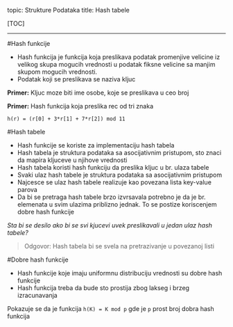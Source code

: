 topic: Strukture Podataka
title: Hash tabele

[TOC]

---

#Hash funkcije

* Hash funkcija je funkcija koja preslikava podatak promenjive velicine iz velikog skupa mogucih vrednosti u podatak fiksne velicine sa manjim skupom mogucih vrednosti.
* Podatak koji se preslikava se naziva kljuc

**Primer:** Kljuc moze biti ime osobe, koje se preslikava u ceo broj

**Primer:** Hash funkcija koja preslika rec od tri znaka

	h(r) = (r[0] + 3*r[1] + 7*r[2]) mod 11

#Hash tabele

* Hash funkcije se koriste za implementaciju hash tabela
* Hash tabela je struktura podataka sa asocijativnim pristupom, sto znaci da mapira kljuceve u njihove vrednosti
* Hash tabela koristi hash funkciju da preslika kljuc u br. ulaza tabele
* Svaki ulaz hash tabele je struktura podataka sa asocijativnim pristupom
* Najcesce se ulaz hash tabele realizuje kao povezana lista key-value parova
* Da bi se pretraga hash tabele brzo izvrsavala potrebno je da je br. elemenata u svim ulazima priblizno jednak. To se postize koriscenjem dobre hash funkcije

*Sta bi se desilo ako bi se svi kjucevi uvek preslikavali u jedan ulaz hash tabele?*

>Odgovor: Hash tabela bi se svela na pretrazivanje u povezanoj listi

#Dobre hash funkcije

* Hash funkcije koje imaju uniformnu distribuciju vrednosti su dobre hash funkcije
* Hash funkcija treba da bude sto prostija zbog lakseg i brzeg izracunavanja

Pokazuje se da je funkcija `h(K) = K mod p` gde je `p` prost broj dobra hash funkcija